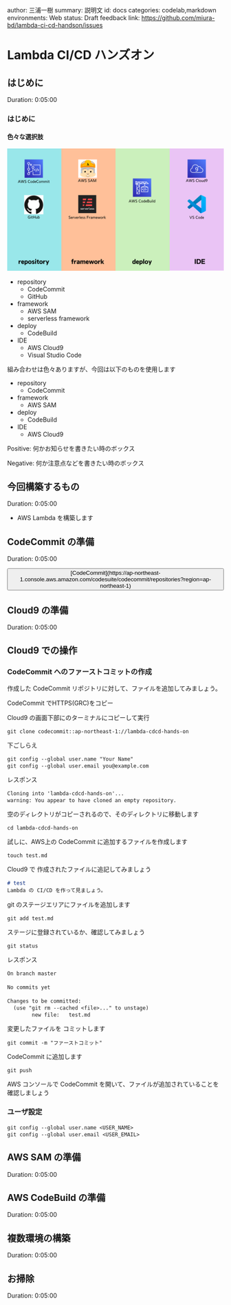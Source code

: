 author: 三浦一樹
summary: 説明文
id: docs
categories: codelab,markdown
environments: Web
status: Draft
feedback link: https://github.com/miura-bd/lambda-ci-cd-handson/issues

# Lambda CI/CD ハンズオン

## はじめに

Duration: 0:05:00

### はじめに

#### 色々な選択肢

![技術コンポーネント](./img/overview.png)

- repository
  - CodeCommit
  - GitHub
- framework
  - AWS SAM
  - serverless framework
- deploy
  - CodeBuild
- IDE
  - AWS Cloud9
  - Visual Studio Code

組み合わせは色々ありますが、今回は以下のものを使用します

- repository
  - CodeCommit
- framework
  - AWS SAM
- deploy
  - CodeBuild
- IDE
  - AWS Cloud9

Positive: 何かお知らせを書きたい時のボックス

Negative: 何か注意点などを書きたい時のボックス

## 今回構築するもの

Duration: 0:05:00

- AWS Lambda を構築します

## CodeCommit の準備

Duration: 0:05:00

<button>
 [CodeCommit](https://ap-northeast-1.console.aws.amazon.com/codesuite/codecommit/repositories?region=ap-northeast-1)
</button>

## Cloud9 の準備

Duration: 0:05:00

## Cloud9 での操作

### CodeCommit へのファーストコミットの作成

作成した CodeCommit リポジトリに対して、ファイルを追加してみましょう。

CodeCommit でHTTPS(GRC)をコピー

Cloud9 の画面下部にのターミナルにコピーして実行

```shell
git clone codecommit::ap-northeast-1://lambda-cdcd-hands-on
```

下ごしらえ
```shell
git config --global user.name "Your Name"
git config --global user.email you@example.com
```

レスポンス

```shell
Cloning into 'lambda-cdcd-hands-on'...
warning: You appear to have cloned an empty repository.
```

空のディレクトリがコピーされるので、そのディレクトリに移動します

```shell
cd lambda-cdcd-hands-on
```

試しに、AWS上の CodeCommit に追加するファイルを作成します

```shell
touch test.md
```

Cloud9 で 作成されたファイルに追記してみましょう

```markdown
# test
Lambda の CI/CD を作って見ましょう。
```

git のステージエリアにファイルを追加します

```shell
git add test.md
```

ステージに登録されているか、確認してみましょう

```shell
git status
```

レスポンス
```shell
On branch master

No commits yet

Changes to be committed:
  (use "git rm --cached <file>..." to unstage)
        new file:   test.md

```


変更したファイルを コミットします

```shell
git commit -m "ファーストコミット"
```

CodeCommit に追加します

```shell
git push
```

AWS コンソールで CodeCommit を開いて、ファイルが追加されていることを確認しましょう



### ユーザ設定


```shell
git config --global user.name <USER_NAME>
git config --global user.email <USER_EMAIL>

```

## AWS SAM の準備

Duration: 0:05:00

## AWS CodeBuild の準備

Duration: 0:05:00

## 複数環境の構築

Duration: 0:05:00

## お掃除

Duration: 0:05:00
